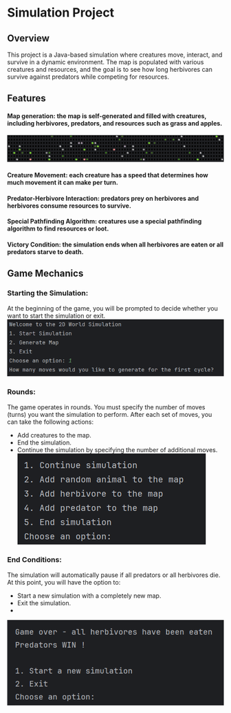 # Simulation Project

## Overview
This project is a Java-based simulation where creatures move, interact, and survive in a dynamic environment. The map is populated with various creatures and resources, and the goal is to see how long herbivores can survive against predators while competing for resources.

## Features
#### Map generation: the map is self-generated and filled with creatures, including herbivores, predators, and resources such as grass and apples.
![simulation_map.png](images/simulation_map.png)
#### Creature Movement: each creature has a speed that determines how much movement it can make per turn.
#### Predator-Herbivore Interaction: predators prey on herbivores and herbivores consume resources to survive.
#### Special Pathfinding Algorithm: creatures use a special pathfinding algorithm to find resources or loot.
#### Victory Condition: the simulation ends when all herbivores are eaten or all predators starve to death.

## Game Mechanics

### Starting the Simulation:
At the beginning of the game, you will be prompted to decide whether you want to start the simulation or exit.
![simulation_sec.png](images/simulation_sec.png)

### Rounds:
The game operates in rounds. You must specify the number of moves (turns) you want the simulation to perform. After each set of moves, you can take the following actions:
* Add creatures to the map.
* End the simulation.
* Continue the simulation by specifying the number of additional moves.
![simulation_second.png](images/simulation_second.png)
### End Conditions:
The simulation will automatically pause if all predators or all herbivores die. At this point, you will have the option to:
* Start a new simulation with a completely new map.
* Exit the simulation.
* 
![simulation_final.png](images/simulation_final.png)
